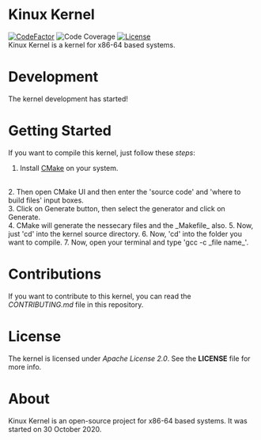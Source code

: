 # Kinux Kernel
[![CodeFactor](https://www.codefactor.io/repository/github/kushagra765/kinux-kernel/badge)](https://www.codefactor.io/repository/github/kushagra765/kinux-kernel)
![Code Coverage](https://img.shields.io/badge/coverage-100%25-brightgreen)
[![License](https://img.shields.io/badge/license-Apache%202.0-blue)](https://www.github.com/kushagra765/Kinux-Kernel/blob/main/LICENSE)
<br/>
Kinux Kernel is a kernel for x86-64 based systems.

# Development
The kernel development has started!

# Getting Started
If you want to compile this kernel, just follow these _steps_:
1. Install [CMake](https://cmake.org) on your system.
<br/>
2. Then open CMake UI and then enter the 'source code' and 'where to build files' input boxes.
<br/>
3. Click on Generate button, then select the generator and click on Generate.
<br/>
4. CMake will generate the nessecary files and the _Makefile_ also.
5. Now, just 'cd' into the kernel source directory.
6. Now, 'cd' into the folder you want to compile.
7. Now, open your terminal and type 'gcc -c _file name_'.

# Contributions
If you want to contribute to this kernel, you can read the _CONTRIBUTING.md_ file in this repository.

# License
The kernel is licensed under _Apache License 2.0_. See the **LICENSE** file for more info.

# About
Kinux Kernel is an open-source project for x86-64 based systems. It was started on 30 October 2020.
